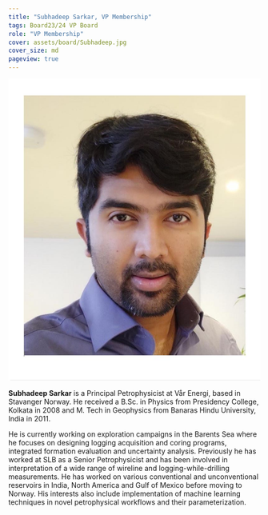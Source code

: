 ```yaml
---
title: "Subhadeep Sarkar, VP Membership"
tags: Board23/24 VP Board
role: "VP Membership"
cover: assets/board/Subhadeep.jpg
cover_size: md
pageview: true
---
```

<img class="image image--md shadow center" src="/assets/board/Subhadeep.jpg"/>


**Subhadeep Sarkar** is a Principal Petrophysicist at Vår Energi, based in Stavanger Norway. He received a B.Sc. in Physics from Presidency College, Kolkata in 2008 and M. Tech in Geophysics from Banaras Hindu University, India in 2011.

He is currently working on exploration campaigns in the Barents Sea where he focuses on designing logging acquisition and coring programs, integrated formation evaluation and uncertainty analysis. Previously he has worked at SLB as a Senior Petrophysicist and has been involved in interpretation of a wide range of wireline and logging-while-drilling measurements. He has worked on various conventional and unconventional reservoirs in India, North America and Gulf of Mexico before moving to Norway. His interests also include implementation of machine learning techniques in novel petrophysical workflows and their parameterization.
